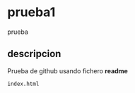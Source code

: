 # prueba1
prueba
## descripcion 
Prueba de github usando fichero **readme**
```console
index.html
```
